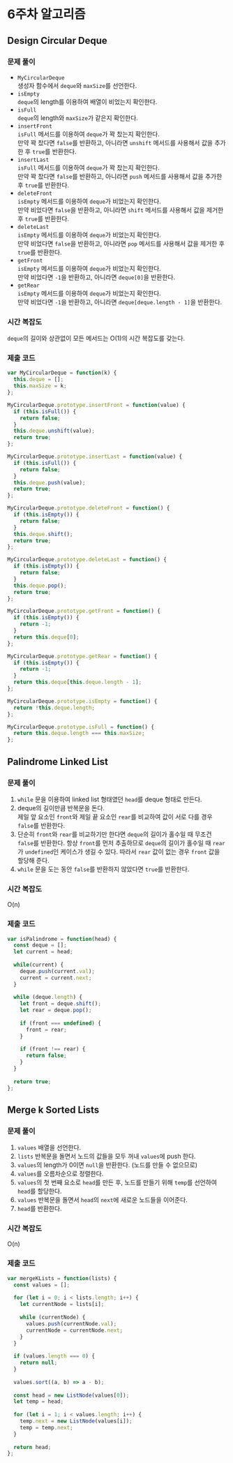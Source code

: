 # 6주차 알고리즘
## Design Circular Deque
### 문제 풀이
- `MyCircularDeque`  
  생성자 함수에서 `deque`와 `maxSize`를 선언한다.
- `isEmpty`  
  `deque`의 length를 이용하여 배열이 비었는지 확인한다.
- `isFull`  
  `deque`의 length와 `maxSize`가 같은지 확인한다.
- `insertFront`  
  `isFull` 메서드를 이용하여 `deque`가 꽉 찼는지 확인한다.  
  만약 꽉 찼다면 `false`를 반환하고, 아니라면 `unshift` 메서드를 사용해서 값을 추가한 후 `true`를 반환한다.
- `insertLast`  
  `isFull` 메서드를 이용하여 `deque`가 꽉 찼는지 확인한다.  
  만약 꽉 찼다면 `false`를 반환하고, 아니라면 `push` 메서드를 사용해서 값을 추가한 후 `true`를 반환한다.
- `deleteFront`  
  `isEmpty` 메서드를 이용하여 `deque`가 비었는지 확인한다.  
  만약 비었다면 `false`을 반환하고, 아니라면 `shift` 메서드를 사용해서 값을 제거한 후 `true`를 반환한다.
- `deleteLast`  
  `isEmpty` 메서드를 이용하여 `deque`가 비었는지 확인한다.  
  만약 비었다면 `false`을 반환하고, 아니라면 `pop` 메서드를 사용해서 값을 제거한 후 `true`를 반환한다.
- `getFront`  
  `isEmpty` 메서드를 이용하여 `deque`가 비었는지 확인한다.  
  만약 비었다면 `-1`을 반환하고, 아니라면 `deque[0]`을 반환한다.
- `getRear`  
  `isEmpty` 메서드를 이용하여 `deque`가 비었는지 확인한다.  
  만약 비었다면 `-1`을 반환하고, 아니라면 `deque[deque.length - 1]`을 반환한다.

### 시간 복잡도
`deque`의 길이와 상관없이 모든 메서드는 O(1)의 시간 복잡도를 갖는다.

### 제출 코드
```javascript
var MyCircularDeque = function(k) {
  this.deque = [];
  this.maxSize = k;
};

MyCircularDeque.prototype.insertFront = function(value) {
  if (this.isFull()) {
    return false;
  }
  this.deque.unshift(value);
  return true;
};

MyCircularDeque.prototype.insertLast = function(value) {
  if (this.isFull()) {
    return false;
  }
  this.deque.push(value);
  return true;
};

MyCircularDeque.prototype.deleteFront = function() {
  if (this.isEmpty()) {
    return false;
  }
  this.deque.shift();
  return true;
};

MyCircularDeque.prototype.deleteLast = function() {
  if (this.isEmpty()) {
    return false;
  }
  this.deque.pop();
  return true;
};

MyCircularDeque.prototype.getFront = function() {
  if (this.isEmpty()) {
    return -1;
  }
  return this.deque[0];
};

MyCircularDeque.prototype.getRear = function() {
  if (this.isEmpty()) {
    return -1;
  }
  return this.deque[this.deque.length - 1];
};

MyCircularDeque.prototype.isEmpty = function() {
  return !this.deque.length;
};

MyCircularDeque.prototype.isFull = function() {
  return this.deque.length === this.maxSize;
};
```

##  Palindrome Linked List
### 문제 풀이
1. `while` 문을 이용하여 linked list 형태였던 `head`를 deque 형태로 만든다.
2. deque의 길이만큼 반복문을 돈다.  
   제일 앞 요소인 `front`와 제일 끝 요소인 `rear`를 비교하여 값이 서로 다를 경우 `false`를 반환한다.
3. 단순히 `front`와 `rear`를 비교하기만 한다면 `deque`의 길이가 홀수일 때 무조건 `false`를 반환한다.
   항상 `front`를 먼저 추출하므로 `deque`의 길이가 홀수일 때 `rear`가 `undefined`인 케이스가 생길 수 있다. 따라서 `rear` 값이 없는 경우 `front` 값을 할당해 준다.
4. `while` 문을 도는 동안 `false`를 반환하지 않았다면 `true`를 반환한다.

### 시간 복잡도
O(n)

### 제출 코드
```javascript
var isPalindrome = function(head) {
  const deque = [];
  let current = head;
  
  while(current) {
    deque.push(current.val);
    current = current.next;
  }
  
  while (deque.length) {
    let front = deque.shift();
    let rear = deque.pop();
    
    if (front === undefined) {
      front = rear;
    }
    
    if (front !== rear) {
      return false;
    }
  }
  
  return true;
};
```

##  Merge k Sorted Lists
### 문제 풀이
1. `values` 배열을 선언한다.
2. `lists` 반복문을 돌면서 노드의 값들을 모두 꺼내 `values`에 push 한다.
3. `values`의 length가 0이면 `null`을 반환한다. (노드를 만들 수 없으므로)
4. `values`를 오름차순으로 정렬한다.
5. `values`의 첫 번째 요소로 `head`를 만든 후, 노드를 만들기 위해 `temp`를 선언하여 `head`를 할당한다.
6. `values` 반복문을 돌면서 `head`의 `next`에 새로운 노드들을 이어준다.
7. `head`를 반환한다.

### 시간 복잡도
O(n)

### 제출 코드
```javascript
var mergeKLists = function(lists) {
  const values = [];
  
  for (let i = 0; i < lists.length; i++) {
    let currentNode = lists[i];
    
    while (currentNode) {
      values.push(currentNode.val);
      currentNode = currentNode.next;
    }
  }
  
  if (values.length === 0) {
    return null;
  }
  
  values.sort((a, b) => a - b);
  
  const head = new ListNode(values[0]);
  let temp = head;
  
  for (let i = 1; i < values.length; i++) {
    temp.next = new ListNode(values[i]);
    temp = temp.next;
  }
  
  return head;
};
```
